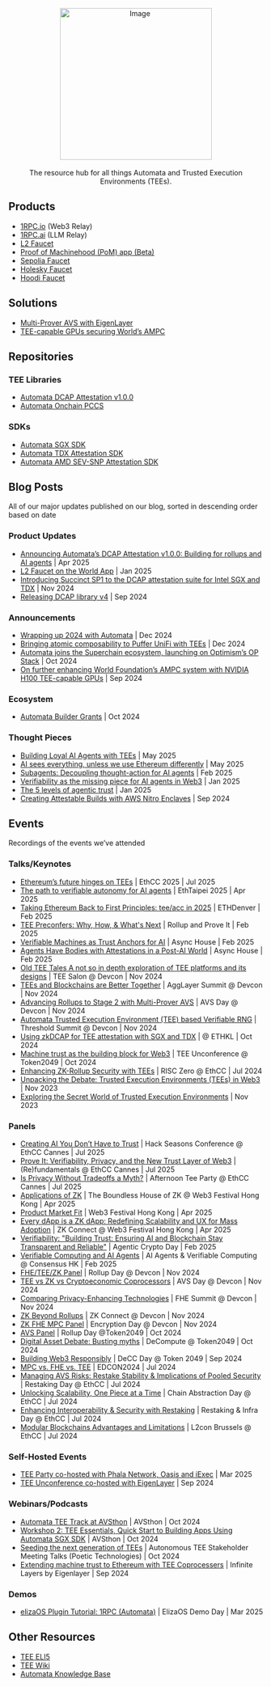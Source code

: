 <p align="center">
  <img src="https://github.com/user-attachments/assets/7d8e8213-66af-4cb3-a690-05e8e87a3337" alt="Image" width="300" />
  <br><br>
  The resource hub for all things Automata and Trusted Execution Environments (TEEs).
</p>

## Products

- [1RPC.io](https://www.1rpc.io/) (Web3 Relay)
- [1RPC.ai](http://1RPC.ai) (LLM Relay)
- [L2 Faucet](https://www.l2faucet.com/)
- [Proof of Machinehood (PoM) app (Beta)](https://pom.ata.network/)
- [Sepolia Faucet](https://www.sepoliafaucet.io/)
- [Holesky Faucet](https://www.holeskyfaucet.io/)
- [Hoodi Faucet](https://www.hoodifaucet.io/)

## Solutions

- [Multi-Prover AVS with EigenLayer](https://app.eigenlayer.xyz/avs/0xe5445838c475a2980e6a88054ff1514230b83aeb)
- [TEE-capable GPUs securing World’s AMPC](https://world.org/blog/engineering/introducing-ampc-another-leap-privacy-performance-world-id)

## Repositories

### TEE Libraries

- [Automata DCAP Attestation v1.0.0](https://github.com/automata-network/automata-dcap-attestation)
- [Automata Onchain PCCS](https://github.com/automata-network/automata-on-chain-pccs)

### SDKs

- [Automata SGX SDK](https://github.com/automata-network/automata-sgx-sdk)
- [Automata TDX Attestation SDK](https://github.com/automata-network/tdx-attestation-sdk)
- [Automata AMD SEV-SNP Attestation SDK](https://github.com/automata-network/amd-sev-snp-attestation-sdk)

## Blog Posts

All of our major updates published on our blog, sorted in descending order based on date

### Product Updates

- [Announcing Automata’s DCAP Attestation v1.0.0: Building for rollups and AI agents](https://blog.ata.network/automatas-dcap-attestation-v1-0-0-building-for-rollups-and-ai-agents-2508221be0b8) | Apr 2025
- [L2 Faucet on the World App](https://blog.ata.network/testnet-tokens-for-verified-humans-with-l2-faucet-on-the-world-app-a8ca57d82f95) | Jan 2025
- [Introducing Succinct SP1 to the DCAP attestation suite for Intel SGX and TDX](https://blog.ata.network/towards-a-common-tee-stack-71a7812a4bf9) | Nov 2024
- [Releasing DCAP library v4](https://blog.ata.network/releasing-dcap-library-v4-a-unified-interface-to-verify-tees-on-chain-2f27538babb4) | Sep 2024

### Announcements

- [Wrapping up 2024 with Automata](https://blog.ata.network/wrapping-up-2024-with-automata-2b909d7cdd7a) | Dec 2024
- [Bringing atomic composability to Puffer UniFi with TEEs](https://blog.ata.network/bringing-atomic-composability-to-puffer-unifi-with-tees-12cc7620f59e) | Dec 2024
- [Automata joins the Superchain ecosystem, launching on Optimism’s OP Stack](https://blog.ata.network/automata-joins-the-superchain-ecosystem-launching-on-optimisms-op-stack-da25840cc658) | Oct 2024
- [On further enhancing World Foundation’s AMPC system with NVIDIA H100 TEE-capable GPUs](https://blog.ata.network/on-further-enhancing-worldcoin-foundations-smpc-system-with-nvidia-h100-tee-capable-gpus-ee986400ddeb) | Sep 2024

### Ecosystem

- [Automata Builder Grants](https://blog.ata.network/automata-builder-grants-accelerating-tee-innovation-338528ca594a) | Oct 2024

### Thought Pieces

- [Building Loyal AI Agents with TEEs](https://x.com/1rpc_/status/1925950913505546311) | May 2025
- [AI sees everything, unless we use Ethereum differently](https://x.com/1rpc_/status/1920490451054047523) | May 2025
- [Subagents: Decoupling thought-action for AI agents](https://x.com/AutomataNetwork/status/1887176272608174392) | Feb 2025
- [Verifiability as the missing piece for AI agents in Web3](https://blog.ata.network/verifiability-as-the-missing-piece-for-ai-agents-in-web3-504839dca893) | Jan 2025
- [The 5 levels of agentic trust](https://x.com/AutomataNetwork/status/1882070776297525402) | Jan 2025
- [Creating Attestable Builds with AWS Nitro Enclaves](https://builder.aws.com/content/2lZdD8iDfAGbQpWK8g8fGvQ1kp8/creating-attestable-builds-with-aws-nitro-enclaves) | Sep 2024

## Events

Recordings of the events we’ve attended

### Talks/Keynotes

- [Ethereum’s future hinges on TEEs](https://www.youtube.com/watch?v=5f58L1iPquI) | EthCC 2025 | Jul 2025
- [The path to verifiable autonomy for AI agents](https://www.youtube.com/watch?v=fP5Rd_nb3uQ) | EthTaipei 2025 | Apr 2025
- [Taking Ethereum Back to First Principles: tee/acc in 2025](https://www.youtube.com/watch?v=flABgpT6Bsw) | ETHDenver | Feb 2025
- [TEE Preconfers: Why, How, & What's Next](https://www.youtube.com/watch?v=qwhMD_wAwJc) | Rollup and Prove It | Feb 2025
- [Verifiable Machines as Trust Anchors for AI](https://www.youtube.com/watch?v=kNvCWH1Bx6I) | Async House | Feb 2025
- [Agents Have Bodies with Attestations in a Post-AI World](https://www.youtube.com/watch?v=lBD3z57dUOk) | Async House | Feb 2025
- [Old TEE Tales A not so in depth exploration of TEE platforms and its designs](https://www.youtube.com/watch?v=-uTmlsBg3oY&list=PLRHMe0bxkuekLrwd7LQZJHWrx2r6k3mGX&index=16) | TEE Salon @ Devcon | Nov 2024
- [TEEs and Blockchains are Better Together](https://www.youtube.com/watch?v=p0jHW5zSE3s) | AggLayer Summit @ Devcon | Nov 2024
- [Advancing Rollups to Stage 2 with Multi-Prover AVS](https://youtu.be/j2flKQr6UI8?si=i2FLHYQBVO-wCLD0&t=2484) | AVS Day @ Devcon | Nov 2024
- [Automata Trusted Execution Environment (TEE) based Verifiable RNG](https://www.youtube.com/watch?v=jKnO27ILD8c&list=PLsg1px0GrGghiIRoLiPKufzwTsDQvOMUF&index=2) | Threshold Summit @ Devcon | Nov 2024
- [Using zkDCAP for TEE attestation with SGX and TDX](https://www.youtube.com/watch?v=EsQ3m6map_M) | @ ETHKL | Oct 2024
- [Machine trust as the building block for Web3](https://www.youtube.com/watch?v=xLUeZWeNCIo)  | TEE Unconference @ Token2049 | Oct 2024
- [Enhancing ZK-Rollup Security with TEEs](https://www.youtube.com/watch?v=O1S5DdcuuYQ) | RISC Zero @ EthCC | Jul 2024
- [Unpacking the Debate: Trusted Execution Environments (TEEs) in Web3](https://www.youtube.com/watch?v=Ce78eUfoQdU) | Nov 2023
- [Exploring the Secret World of Trusted Execution Environments](https://www.youtube.com/watch?v=XJWkdKvQmD4) | Nov 2023

### Panels

- [Creating AI You Don’t Have to Trust](https://www.youtube.com/watch?v=StJ1jEuFiAk) | Hack Seasons Conference @ EthCC Cannes | Jul 2025
- [Prove It: Verifiability, Privacy, and the New Trust Layer of Web3](https://www.youtube.com/watch?v=A3b_VlirlSE) | (Re)fundamentals @ EthCC Cannes | Jul 2025
- [Is Privacy Without Tradeoffs a Myth?](https://www.youtube.com/live/oQWGn0vjddc?si=1TfrVDIq1Uerfdb7&t=2518) | Afternoon Tee Party @ EthCC Cannes | Jul 2025
- [Applications of ZK](https://www.youtube.com/watch?v=mhBDy20XILc&list=PLKquVQ64ui2Sa7ptDgUwfvg9GMt2r6kA3&index=7) | The Boundless House of ZK @ Web3 Festival Hong Kong | Apr 2025
- [Product Market Fit](https://www.youtube.com/watch?v=J5LWDFC6Mk4) | Web3 Festival Hong Kong | Apr 2025
- [Every dApp is a ZK dApp: Redefining Scalability and UX for Mass Adoption](https://www.youtube.com/watch?v=QRxnMdeQ8nM) | ZK Connect @ Web3 Festival Hong Kong | Apr 2025
- [Verifiability: "Building Trust: Ensuring AI and Blockchain Stay Transparent and Reliable"](https://www.youtube.com/watch?v=2Vdte3ytVJU) | Agentic Crypto Day | Feb 2025
- [Verifiable Computing and AI Agents](https://www.youtube.com/watch?v=q5-ksings98) | AI Agents & Verifiable Computing @ Consensus HK | Feb 2025
- [FHE/TEE/ZK Panel](https://www.youtube.com/watch?v=tHI7u2hK2d4) | Rollup Day @ Devcon | Nov 2024
- [TEE vs ZK vs Cryptoeconomic Coprocessors](https://youtu.be/oSM0KliU6vM?si=4i6fmxmAm3m4COFa&t=1505) | AVS Day @ Devcon | Nov 2024
- [Comparing Privacy-Enhancing Technologies](https://www.youtube.com/watch?v=n33NtDpIkU8&t=23s) | FHE Summit @ Devcon | Nov 2024
- [ZK Beyond Rollups](https://www.youtube.com/watch?v=qOUJfMG0C3E) | ZK Connect @ Devcon | Nov 2024
- [ZK FHE MPC Panel](https://www.youtube.com/watch?v=zf3o88tg-08) | Encryption Day @ Devcon | Nov 2024
- [AVS Panel](https://www.youtube.com/watch?v=6cgi03lvi-0&t=20s) | Rollup Day @Token2049 | Oct 2024
- [Digital Asset Debate: Busting myths](https://www.youtube.com/watch?v=TscnP6L-pfM&list=PLUVZ-xc5r7-y763hNMLwjTn4-VEg6mrV_&index=8) | DeCompute @ Token2049 | Oct 2024
- [Building Web3 Responsibly](https://www.youtube.com/watch?v=v5AqhNRIzkY) | DeCC Day @ Token 2049 | Sep 2024
- [MPC vs. FHE vs. TEE](https://www.youtube.com/watch?v=LBipsEYVhmc) | EDCON2024 | Jul 2024
- [Managing AVS Risks: Restake Stability & Implications of Pooled Security](https://www.youtube.com/watch?v=pm6kKEnDj_4) | Restaking Day @ EthCC | Jul 2024
- [Unlocking Scalability, One Piece at a Time](https://www.youtube.com/watch?v=MpD8WaCmj7s) | Chain Abstraction Day @ EthCC | Jul 2024
- [Enhancing Interoperability & Security with Restaking](https://www.youtube.com/watch?v=MpD8WaCmj7s) | Restaking & Infra Day @ EthCC | Jul 2024
- [Modular Blockchains Advantages and Limitations](https://www.youtube.com/watch?v=J6zsaJ2NQgc) | L2con Brussels @ EthCC | Jul 2024

### Self-Hosted Events

- [TEE Party co-hosted with Phala Network, Oasis and iExec](https://x.com/i/broadcasts/1MYGNwRBQoOJw) | Mar 2025
- [TEE Unconference co-hosted with EigenLayer](https://www.youtube.com/playlist?list=PLf5rohc5VTlODdO3tpq8lBg7p3ky-mvdK) | Sep 2024

### Webinars/Podcasts

- [Automata TEE Track at AVSthon](https://www.youtube.com/watch?v=H3Lhvid2LR0) | AVSthon | Oct 2024
- [Workshop 2: TEE Essentials, Quick Start to Building Apps Using Automata SGX SDK](https://www.youtube.com/watch?v=NBE1Iw_wHcs) | AVSthon | Oct 2024
- [Seeding the next generation of TEEs](https://www.youtube.com/watch?v=Do0uFBxJDiY) | Autonomous TEE Stakeholder Meeting Talks (Poetic Technologies) | Oct 2024
- [Extending machine trust to Ethereum with TEE Coprocessers](https://www.youtube.com/watch?v=A9DPrJZJQus) | Infinite Layers by Eigenlayer | Sep 2024

### Demos

- [elizaOS Plugin Tutorial: 1RPC (Automata)](https://www.youtube.com/watch?v=4eqAeRyAeXc) | ElizaOS Demo Day | Mar 2025

## Other Resources
- [TEE ELI5](https://eli5.ata.network/)
- [TEE Wiki](https://tee.fyi/)
- [Automata Knowledge Base](https://learn.ata.network/)
